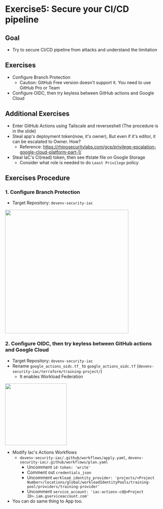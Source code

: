 # Exercise5: Secure your CI/CD pipeline
## Goal
- Try to secure CI/CD pipeline from attacks and understand the limitation

## Exercises
- Configure Branch Protection
  - Caution: GitHub Free version doesn't support it. You need to use GitHub Pro or Team
- Configure OIDC, then try keyless between GitHub actions and Google Cloud

## Additional Exercises
- Enter GitHub Actions using Tailscale and reverseshell (The procedure is in the slide)
- Steal app's deployment token(now, it's owner), But even if it's editor, it can be escalated to Owner. How?
  - Reference: https://rhinosecuritylabs.com/gcp/privilege-escalation-google-cloud-platform-part-1/
- Steal IaC's CI(read) token, then see tfstate file on Google Storage
  - Consider what role is needed to do `Least Privilege` policy

## Exercises Procedure
### 1. Configure Branch Protection
- Target Repository: `devenv-security-iac`

<kbd> <img src="https://user-images.githubusercontent.com/1150301/183426687-624dad37-10ba-44ea-99f3-b82eed42ad2c.png" height="400"> </kbd>


### 2. Configure OIDC, then try keyless between GitHub actions and Google Cloud
- Target Repository: `devenv-security-iac`
- Rename `google_actions_oidc.tf_` to `google_actions_oidc.tf` (`devenv-security-iac/terraform/training-project/`)
  - It enables Workload Federation

<kbd> <img src="https://user-images.githubusercontent.com/1150301/183426987-2ba5d9ce-2d9d-4e33-882e-e0e732f3568c.png" height="200"> </kbd>


- Modify Iac's Actions Workflows
  - `devenv-security-iac/.github/workflows/apply.yaml`, `devenv-security-iac/.github/workflows/plan.yaml`
    - Uncomment `id-token: 'write'`
    - Comment out `credentials_json`
    - Uncomment `workload_identity_provider: 'projects/<Project Number>/locations/global/workloadIdentityPools/training-pool/providers/training-provider'`
    - Uncomment `service_account: 'iac-actions-cd@<Project ID>.iam.gserviceaccount.com'`
- You can do same thing to App too.
